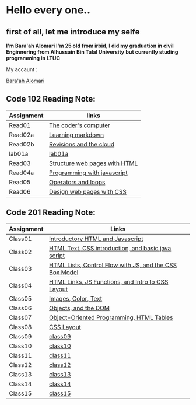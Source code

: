 # Hello every one..


## first of all, let me introduce my selfe

**I'm Bara'ah Alomari I'm 25 old from irbid, I did my graduation in civil Enginnering from Alhussain Bin Talal University**
**but currently studing programming in LTUC**

My accaunt :


[Bara'ah Alomari](https://github.com/baraahalomari)


## Code 102 Reading Note:


  Assignment        | links  
  ------------------| -----------------------
  Read01            | [The coder's computer](code102/Read01) 
  Read02a           | [Learning markdown](code102/Read02a) 
  Read02b           | [Revisions and the cloud](code102/Read02b)     
  lab01a            | [lab01a](code102/lab01a) 
  Read03            | [Structure web pages with HTML](code102/Read03)
  Read04a           | [Programming with javascript](code102/Read04a)
  Read05            | [Operators and loops](code102/Read05)
  Read06            | [Design web pages with CSS](code102/Read06)



## Code 201 Reading Note:

  Assignment           |   Links
  ---------------------|-----------------------------
   Class01             |  [Introductory HTML and Javascript](code201/class-01)
   Class02             |  [HTML Text, CSS introduction, and basic java script](code201/class-02)
   Class03             |  [HTML Lists, Control Flow with JS, and the CSS Box Model](code201/class-03)
   Class04             |  [ HTML Links, JS Functions, and Intro to CSS Layout](code201/class-04)
   Class05             |  [ Images, Color, Text](code201/class-05)
   Class06             |  [Objects, and the DOM](code201/class-06)
   Class07             |  [Object-Oriented Programming, HTML Tables](code201/class-07)
   Class08             |  [CSS Layout](code201/class-08)
   Class09             |  [class09](code201/class-09)
   Class10             |  [class10](code201/class-10)
   Class11             |  [class11](code201/class-11)
   Class12             |  [class12](code201/class-12)
   Class13             |  [class13](code201/class-13)
   Class14             |  [class14](code201/class-14)
   Class15             |  [class15](code201/class-15)














































